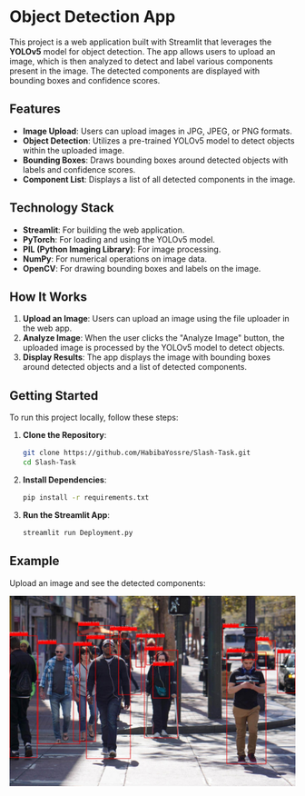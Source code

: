 # Object Detection App

This project is a web application built with Streamlit that leverages the **YOLOv5** model for object detection. The app allows users to upload an image, which is then analyzed to detect and label various components present in the image. The detected components are displayed with bounding boxes and confidence scores.

## Features

- **Image Upload**: Users can upload images in JPG, JPEG, or PNG formats.
- **Object Detection**: Utilizes a pre-trained YOLOv5 model to detect objects within the uploaded image.
- **Bounding Boxes**: Draws bounding boxes around detected objects with labels and confidence scores.
- **Component List**: Displays a list of all detected components in the image.

## Technology Stack

- **Streamlit**: For building the web application.
- **PyTorch**: For loading and using the YOLOv5 model.
- **PIL (Python Imaging Library)**: For image processing.
- **NumPy**: For numerical operations on image data.
- **OpenCV**: For drawing bounding boxes and labels on the image.

## How It Works

1. **Upload an Image**: Users can upload an image using the file uploader in the web app.
2. **Analyze Image**: When the user clicks the "Analyze Image" button, the uploaded image is processed by the YOLOv5 model to detect objects.
3. **Display Results**: The app displays the image with bounding boxes around detected objects and a list of detected components.

## Getting Started

To run this project locally, follow these steps:

1. **Clone the Repository**:
    ```bash
    git clone https://github.com/HabibaYossre/Slash-Task.git
    cd Slash-Task
    ```

2. **Install Dependencies**:
    ```bash
    pip install -r requirements.txt
    ```

3. **Run the Streamlit App**:
    ```bash
    streamlit run Deployment.py
    ```

## Example

Upload an image and see the detected components:

![Example](example_image.png)
